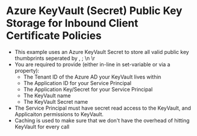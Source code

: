 # Azure KeyVault (Secret) Public Key Storage for Inbound Client Certificate Policies
- This example uses an Azure KeyVault Secret to store all valid public key thumbprints seperated by , ; \n \r 
- You are required to provide (either in-line in set-variable or via a property):
  - The Tenant ID of the Azure AD your KeyVault lives within
  - The Application ID for your Service Principal
  - The Application Key/Secret for your Service Principal
  - The KeyVault name
  - The KeyVault Secret name
- The Service Principal must have secret read access to the KeyVault, and Applicaiton permissions to KeyVault.
- Caching is used to make sure that we don't have the overhead of hitting KeyVault for every call
